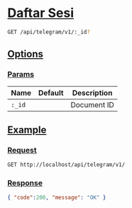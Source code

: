 # [Daftar Sesi]()

<!--
@category Sesi
-->

```bash
GET /api/telegram/v1/:_id?
```

## [Options]()

### [Params]()

Name | Default | Description
--- | --- | ---
`:_id` |  | Document ID

## [Example]()

### [Request]()

```bash
GET http://localhost/api/telegram/v1/
```

### [Response]()

```json
{ "code":200, "message": "OK" }
```